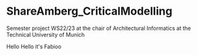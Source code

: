 # ShareAmberg_CriticalModelling
Semester project WS22/23 at the chair of Architectural Informatics at the Technical University of Munich

Hello Hello it's Fabioo
